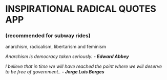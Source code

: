 # INSPIRATIONAL RADICAL QUOTES APP 
### (recommended for subway rides)
anarchism, radicalism, libertarism and feminism

*Anarchism is democracy taken seriously. **- Edward Abbey***

*I believe that in time we will have reached the point where we will deserve to be free of government.. **- Jorge Luis Borges***
